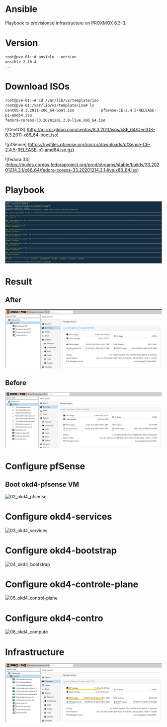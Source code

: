 # Ansible
Playbook to provisioned infrastructure on PROXMOX 6.3-3.

# Version
	root@pve-01:~# ansible --version
	ansible 2.10.4
	...

# Download ISOs
	root@pve-01:~# cd /var/lib/vz/template/iso
	root@pve-01:/var/lib/vz/template/iso# ls
	CentOS-8.3.2011-x86_64-boot.iso		       pfSense-CE-2.4.5-RELEASE-p1-amd64.iso
	fedora-coreos-33.20201201.3.0-live.x86_64.iso

![CentOS] (http://mirror.globo.com/centos/8.3.2011/isos/x86_64/CentOS-8.3.2011-x86_64-boot.iso)

![pfSense] (https://nyifiles.pfsense.org/mirror/downloads/pfSense-CE-2.4.5-RELEASE-p1-amd64.iso.gz)

![fedora 33] (https://builds.coreos.fedoraproject.org/prod/streams/stable/builds/33.20201214.3.1/x86_64/fedora-coreos-33.20201214.3.1-live.x86_64.iso)

# Playbook

![](../../images/playbook.png?raw=true)

# Result

## After

![](../../images/proxmox_clean.png?raw=true)

## Before

![](../../images/proxmox_withVMs.png?raw=true)

# Configure pfSense

## Boot okd4-pfsense VM

![02_okd4_pfsense](../02_okd4-pfsense/)

# Configure okd4-services

![03_okd4_services](../03_okd4-services/)

# Configure okd4-bootstrap

![04_okd4_bootstrap](../04_okd4-bootstrap/)

# Configure okd4-controle-plane

![05_okd4_control-plane](../05_okd4-control-plane/)

# Configure okd4-contro

![06_okd4_compute](../06_okd4-compute/)

# Infrastructure

![](../../images/proxmox.png?raw=true)

